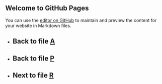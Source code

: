 
## Welcome to GitHub Pages

You can use the [editor on GitHub](https://github.com/samuelbetio/alphabet.file/edit/master/A/B/C/D/E/F/G/H/I/J/K/L/M/N/O/P/Q/README.md) to maintain and preview the content for your website in Markdown files.

- ## **Back** to file [A](../../../../../../../../../../../../../../../../../README.md)

- ## **Back** to file [P](../README.md)
- ## **Next** to file [R](R/)







